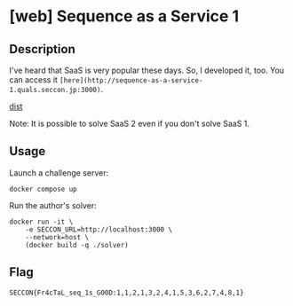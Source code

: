 # [web] Sequence as a Service 1

## Description

I've heard that SaaS is very popular these days. So, I developed it, too. You can access it `[here](http://sequence-as-a-service-1.quals.seccon.jp:3000)`.

[dist](files/dist)

Note: It is possible to solve SaaS 2 even if you don't solve SaaS 1.

## Usage

Launch a challenge server:

```
docker compose up
```

Run the author's solver:

```
docker run -it \
    -e SECCON_URL=http://localhost:3000 \
    --network=host \
    (docker build -q ./solver)
```

## Flag

```
SECCON{Fr4cTaL_seq_1s_G00D:1,1,2,1,3,2,4,1,5,3,6,2,7,4,8,1}
```
